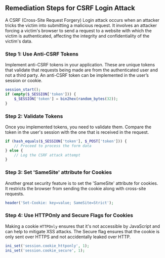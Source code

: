 

## Remediation Steps for CSRF Login Attack

A CSRF (Cross-Site Request Forgery) Login attack occurs when an attacker tricks the victim into submitting a malicious request. It involves an attacker forcing a victim's browser to send a request to a website with which the victim is authenticated, affecting the integrity and confidentiality of the victim's data.

### Step 1: Use Anti-CSRF Tokens

Implement anti-CSRF tokens in your application. These are unique tokens that validate that requests being made are from the authenticated user and not a third party. An anti-CSRF token can be implemented in the user’s session or cookie.

```php
session_start();
if (empty($_SESSION['token'])) {
    $_SESSION['token'] = bin2hex(random_bytes(32));
}
```

### Step 2: Validate Tokens

Once you implemented tokens, you need to validate them. Compare the token in the user's session with the one that is received in the request.

```php
if (hash_equals($_SESSION['token'], $_POST['token'])) {
    // Proceed to process the form data
} else {
    // Log the CSRF attack attempt
}
```

### Step 3: Set 'SameSite' attribute for Cookies

Another great security feature is to set the 'SameSite' attribute for cookies. It restricts the browser from sending the cookie along with cross-site requests.

```php
header('Set-Cookie: key=value; SameSite=Strict');
```

### Step 4: Use HTTPOnly and Secure Flags for Cookies

Making a cookie `HTTPOnly` ensures that it's not accessible by JavaScript and can help to mitigate XSS attacks. The Secure flag ensures that the cookie is only sent over HTTPS and not accidentally leaked over HTTP.

```php
ini_set('session.cookie_httponly', 1);
ini_set('session.cookie_secure', 1);
```

